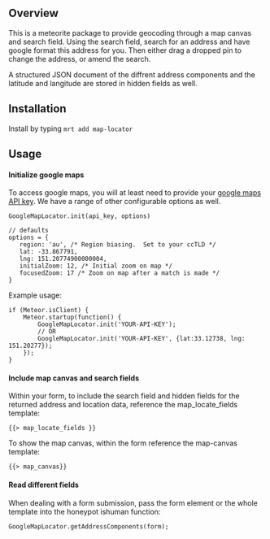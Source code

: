 ## Overview 

This is a meteorite package to provide geocoding through a map canvas and search field.  Using the search field, search for an address and have google format this address for you.  Then either drag a dropped pin to change the address, or amend the search.

A structured JSON document of the diffrent address components and the latitude and langitude are stored in hidden fields as well.

## Installation

Install by typing `mrt add map-locator`

## Usage

#### Initialize google maps

To access google maps, you will at least need to provide your [google maps API key](https://developers.google.com/maps/documentation/javascript/tutorial#api_key).  We have a range of other configurable options as well.

    GoogleMapLocator.init(api_key, options)
    
    // defaults
    options = {
       region: 'au', /* Region biasing.  Set to your ccTLD */
       lat: -33.867791,
       lng: 151.20774900000004,
       initialZoom: 12, /* Initial zoom on map */
       focusedZoom: 17 /* Zoom on map after a match is made */
    }
    
Example usage:

    if (Meteor.isClient) {
    	Meteor.startup(function() {
    		GoogleMapLocator.init('YOUR-API-KEY');
    		// OR
    		GoogleMapLocator.init('YOUR-API-KEY', {lat:33.12738, lng: 151.20277});    		
    	});
    }

#### Include map canvas and search fields

Within your form, to include the search field and hidden fields for the returned address and location data, reference the map_locate_fields template:

    {{> map_locate_fields }}

To show the map canvas, within the form reference the map-canvas template:

    {{> map_canvas}}
    
#### Read different fields

When dealing with a form submission, pass the form element or the whole template into the honeypot ishuman function:

    GoogleMapLocator.getAddressComponents(form);
    

